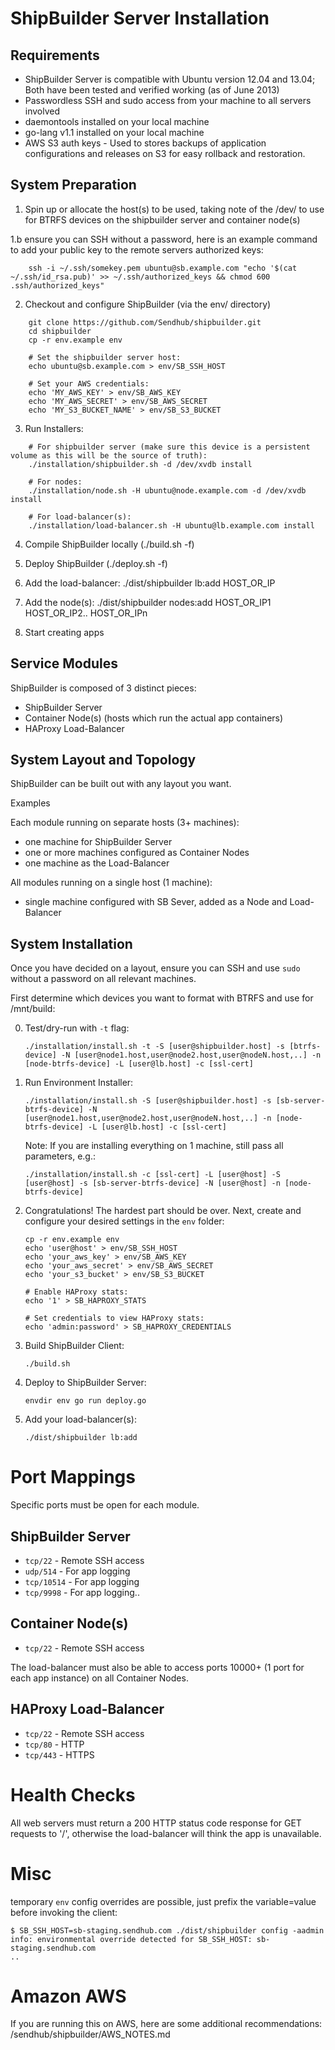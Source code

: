 ShipBuilder Server Installation
===============================

Requirements
------------
* ShipBuilder Server is compatible with Ubuntu version 12.04 and 13.04; Both have been tested and verified working (as of June 2013)
* Passwordless SSH and sudo access from your machine to all servers involved
* daemontools installed on your local machine
* go-lang v1.1 installed on your local machine
* AWS S3 auth keys - Used to stores backups of application configurations and releases on S3 for easy rollback and restoration.


System Preparation
------------------
1. Spin up or allocate the host(s) to be used, taking note of the /dev/<DEVICE> to use for BTRFS devices on the shipbuilder server and container node(s)

1.b ensure you can SSH without a password, here is an example command to add your public key to the remote servers authorized keys:
```
    ssh -i ~/.ssh/somekey.pem ubuntu@sb.example.com "echo '$(cat ~/.ssh/id_rsa.pub)' >> ~/.ssh/authorized_keys && chmod 600 .ssh/authorized_keys"
```

2. Checkout and configure ShipBuilder (via the env/ directory)
```
    git clone https://github.com/Sendhub/shipbuilder.git
    cd shipbuilder
    cp -r env.example env

    # Set the shipbuilder server host:        
    echo ubuntu@sb.example.com > env/SB_SSH_HOST

    # Set your AWS credentials:
    echo 'MY_AWS_KEY' > env/SB_AWS_KEY
    echo 'MY_AWS_SECRET' > env/SB_AWS_SECRET
    echo 'MY_S3_BUCKET_NAME' > env/SB_S3_BUCKET
```

3. Run Installers:
```
    # For shipbuilder server (make sure this device is a persistent volume as this will be the source of truth):
    ./installation/shipbuilder.sh -d /dev/xvdb install

    # For nodes:
    ./installation/node.sh -H ubuntu@node.example.com -d /dev/xvdb install

    # For load-balancer(s):
    ./installation/load-balancer.sh -H ubuntu@lb.example.com install
```

4. Compile ShipBuilder locally (./build.sh -f)

5. Deploy ShipBuilder (./deploy.sh -f)

6. Add the load-balancer: ./dist/shipbuilder lb:add HOST_OR_IP

7. Add the node(s): ./dist/shipbuilder nodes:add HOST_OR_IP1 HOST_OR_IP2.. HOST_OR_IPn

8. Start creating apps


Service Modules
---------------

ShipBuilder is composed of 3 distinct pieces:

* ShipBuilder Server
* Container Node(s) (hosts which run the actual app containers)
* HAProxy Load-Balancer

System Layout and Topology
--------------------------

ShipBuilder can be built out with any layout you want.

Examples

Each module running on separate hosts (3+ machines):

- one machine for ShipBuilder Server
- one or more machines configured as Container Nodes
- one machine as the Load-Balancer

All modules running on a single host (1 machine):

- single machine configured with SB Sever, added as a Node and Load-Balancer


System Installation
-------------------
Once you have decided on a layout, ensure you can SSH and use `sudo` without a password on all relevant machines.

First determine which devices you want to format with BTRFS and use for /mnt/build:

0. Test/dry-run with `-t` flag:

    ```
    ./installation/install.sh -t -S [user@shipbuilder.host] -s [btrfs-device] -N [user@node1.host,user@node2.host,user@nodeN.host,..] -n [node-btrfs-device] -L [user@lb.host] -c [ssl-cert]
    ```

1. Run Environment Installer:

    ```
    ./installation/install.sh -S [user@shipbuilder.host] -s [sb-server-btrfs-device] -N [user@node1.host,user@node2.host,user@nodeN.host,..] -n [node-btrfs-device] -L [user@lb.host] -c [ssl-cert]
    ```

    Note: If you are installing everything on 1 machine, still pass all parameters, e.g.:

    ```
    ./installation/install.sh -c [ssl-cert] -L [user@host] -S [user@host] -s [sb-server-btrfs-device] -N [user@host] -n [node-btrfs-device]
    ```

2. Congratulations! The hardest part should be over.  Next, create and configure your desired settings in the `env` folder:

    ```
    cp -r env.example env
    echo 'user@host' > env/SB_SSH_HOST
    echo 'your_aws_key' > env/SB_AWS_KEY
    echo 'your_aws_secret' > env/SB_AWS_SECRET
    echo 'your_s3_bucket' > env/SB_S3_BUCKET

    # Enable HAProxy stats:
    echo '1' > SB_HAPROXY_STATS

    # Set credentials to view HAProxy stats:
    echo 'admin:password' > SB_HAPROXY_CREDENTIALS
    ```

3. Build ShipBuilder Client:

    `./build.sh`

4. Deploy to ShipBuilder Server:

    `envdir env go run deploy.go`

5. Add your load-balancer(s):

    `./dist/shipbuilder lb:add`


Port Mappings
=============

Specific ports must be open for each module.

ShipBuilder Server
------------------

- `tcp/22` - Remote SSH access
- `udp/514` - For app logging
- `tcp/10514` - For app logging
- `tcp/9998` - For app logging..

Container Node(s)
-----------------

- `tcp/22` - Remote SSH access

The load-balancer must also be able to access ports 10000+ (1 port for each app instance) on all Container Nodes.

HAProxy Load-Balancer
---------------------

- `tcp/22` - Remote SSH access
- `tcp/80` - HTTP
- `tcp/443` - HTTPS


Health Checks
=============

All web servers must return a 200 HTTP status code response for GET requests to '/', otherwise the load-balancer will think the app is unavailable.


Misc
====

temporary `env` config overrides are possible, just prefix the variable=value before invoking the client:

    $ SB_SSH_HOST=sb-staging.sendhub.com ./dist/shipbuilder config -aadmin
    info: environmental override detected for SB_SSH_HOST: sb-staging.sendhub.com
    ..

Amazon AWS
===========
If you are running this on AWS, here are some additional recommendations: /sendhub/shipbuilder/AWS_NOTES.md

